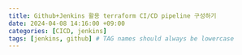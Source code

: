```yaml
---
title: Github+Jenkins 활용 terraform CI/CD pipeline 구성하기
date: 2024-04-08 14:16:00 +09:00
categories: [CICD, jenkins]
tags: [jenkins, github] # TAG names should always be lowercase
---
```

